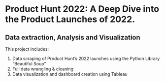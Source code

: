 # Product Hunt 2022: A Deep Dive into the Product Launches of 2022. 
## Data extraction, Analysis and Visualization

This project includes:

1. Data scraping of Product Hunt’s 2022 launches using the Python Library “Beautiful Soup”
2. Full data wrangling & cleaning 
3. Data visualization and dashboard creation using Tableau
